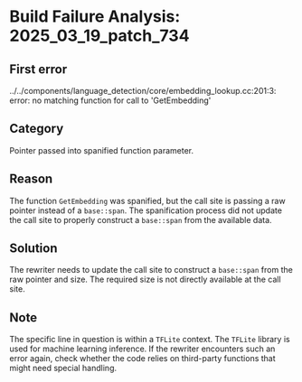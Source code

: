 # Build Failure Analysis: 2025_03_19_patch_734

## First error

../../components/language_detection/core/embedding_lookup.cc:201:3: error: no matching function for call to 'GetEmbedding'

## Category
Pointer passed into spanified function parameter.

## Reason
The function `GetEmbedding` was spanified, but the call site is passing a raw pointer instead of a `base::span`. The spanification process did not update the call site to properly construct a `base::span` from the available data.

## Solution
The rewriter needs to update the call site to construct a `base::span` from the raw pointer and size. The required size is not directly available at the call site.

## Note
The specific line in question is within a `TFLite` context. The `TFLite` library is used for machine learning inference. If the rewriter encounters such an error again, check whether the code relies on third-party functions that might need special handling.